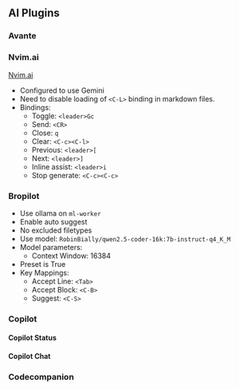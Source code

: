 
## AI Plugins

### Avante

### Nvim.ai

[Nvim.ai](https://github.com/magicalne/nvim.ai)

- Configured to use Gemini
- Need to disable loading of `<C-L>` binding in markdown files.
- Bindings:
    - Toggle: `<leader>Gc`
    - Send: `<CR>`
    - Close: `q`
    - Clear: `<C-c><C-l>`
    - Previous: `<leader>[`
    - Next: `<leader>]`
    - Inline assist: `<leader>i`
    - Stop generate: `<C-c><C-c>`

### Bropilot

- Use ollama on `ml-worker`
- Enable auto suggest
- No excluded filetypes
- Use model: `RobinBially/qwen2.5-coder-16k:7b-instruct-q4_K_M`
- Model parameters:
    - Context Window: 16384
- Preset is True
- Key Mappings:
    - Accept Line: `<Tab>`
    - Accept Block: `<C-B>`
    - Suggest: `<C-S>`

### Copilot

#### Copilot Status

#### Copilot Chat

### Codecompanion

